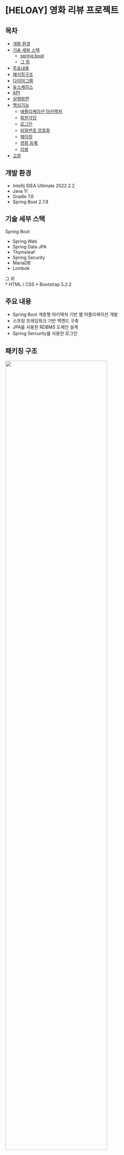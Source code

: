 # [HELOAY] 영화 리뷰 프로젝트

## 목차
- [개발 환경](#환경)
- [기술 세부 스택](#스택)
  + [spring boot](#spring)
  + [그 외](#그외)
- [주요내용](#내용)
- [패키징구조](#패키징)
- [다이어그램](#다이어)
- [유스케이스](#케이스)
- [API](#API)
- [실행화면](#실행)
- [핵심기능](#핵심)
  + [애플리케이션 아키텍처](#아키텍처)
  + [회원가입](#핵심0)
  + [로그인](#핵심1)
  + [비밀번호 암호화](#핵심2)
  + [페이징](#핵심3)
  + [영화 등록](#핵심4)
  + [리뷰](#핵심5)
- [고찰](#고찰)

## <div id="환경">개발 환경</div>

* Intellij IDEA Ultimate 2022.2.2
* Java 11
* Gradle 7.6
* Spring Boot 2.7.8

## <div id="스택">기술 세부 스택</div>

<div id="spring">Spring Boot</div>

* Spring Web
* Spring Data JPA
* Thymeleaf
* Spring Security
* MariaDB
* Lombok

<div id="그외">그 외</div>
* HTML / CSS
* Bootstrap 5.2.2

## <div id="내용">주요 내용</div>
* Spring Boot 계층형 아키텍처 기반 웹 어플리케이션 개발
* 스프링 프레임워크 기반 백엔드 구축
* JPA를 사용한  RDBMS 도메인 설계
* Spring Sercurity를 사용한 로그인

## <div id="패키징">패키징 구조</div>
<img width="80%" src="https://user-images.githubusercontent.com/106221717/219867188-714148f1-93d8-4ad1-bea1-93b8b3a22deb.PNG"/>

## <div id="다이어">ERD</div>
<img width="80%" src="https://user-images.githubusercontent.com/106221717/219865337-50b471ec-c067-4c38-89fb-6f3c993ad795.PNG"/>

## <div id="API">API 설계</div>
<img width="80%" src="https://user-images.githubusercontent.com/106221717/224544627-97492ce1-4f8c-444b-98af-17a05a30846d.jpg"/>

## <div id="케이스">유스케이스</div>
<img width="80%" src="https://user-images.githubusercontent.com/106221717/219866916-fc65538d-1b9b-4285-b9d4-1befa64a48c2.PNG"/>

## <div id="실행">실행 화면</div>
### 1. 회원가입 & 로그인, 로그아웃 
#### 1.1 회원가입
<img width="60%" src="https://user-images.githubusercontent.com/106221717/219846402-fa585685-f387-4c4e-b1ff-d3829b623795.gif"/>

#### 1.2 회원가입 정보 미기입
<img width="80%" src="https://user-images.githubusercontent.com/106221717/219846436-c7916cdb-5fe4-4b19-8f4d-85347f970cd0.gif" />

#### 1.3 로그인
<img width="80%" src="https://user-images.githubusercontent.com/106221717/219846093-8db7b889-45d2-43cf-9f98-ebf0a679bb96.gif"/>

#### 1.4 로그아웃
<img width="80%" src="https://user-images.githubusercontent.com/106221717/219866624-7d4dc976-d71a-4b31-b3c1-f8cd3a4e7962.gif" />


### 2. 영화 등록
<img width="80%" src="https://user-images.githubusercontent.com/106221717/219846715-5b4a9524-e4b1-4c49-9d7f-cb1603e6f6a9.gif"/>


### 3. 영화 수정, 삭제
#### 3.1 영화 수정
<img width="80%" src="https://user-images.githubusercontent.com/106221717/219846790-c0186a48-2461-4419-9d8f-f1dc57c043e1.gif"/>

#### 3.2 영화 삭제
<img width="80%" src="https://user-images.githubusercontent.com/106221717/219846811-c5ea14ef-71eb-4e5b-aed5-2193bdcf29a1.gif"/>


### 4. 리뷰
#### 4.1 리뷰 등록
<img width="80%" src="https://user-images.githubusercontent.com/106221717/219846838-c5041cff-2647-4d1b-b413-b17dd2f4efdf.gif"/>

#### 4.2 리뷰 삭제
<img width="80%" src="https://user-images.githubusercontent.com/106221717/219846868-31442508-7080-468e-afac-4e736f53bf71.gif"/>

### 5. 페이징 & 상세 페이지 이동
<img width="80%" src="https://user-images.githubusercontent.com/106221717/219866594-880c4d98-ae3f-4281-a0de-a5fad3d1d165.gif"/>

## <div id="핵심">핵심 기능</div>
### <div id="아키텍처">애플리케이션 아키텍처</div>
<img width="80%" src="https://user-images.githubusercontent.com/106221717/219866727-7d2b9acc-ba88-4a00-adc5-c939d086becc.PNG"/>

계층형 구조 사용
controller, web: 웹 계층
service: 비즈니스 로직, 트랜잭션 처리
repository: JPA를 직접 사용하는 계층, 엔티티 매니저 사용
domain: 엔티티가 모여 있는 계층, 모든 계층에서 사용

### <div id="핵심0">회원가입</div>
<img width="80%" src="https://user-images.githubusercontent.com/106221717/219857679-6392ed05-4fcc-4c9e-abd2-863569e29d51.PNG"/>

 ```
<div class="mb-3">
<label th:for="username">아이디</label>
<input type="text" th:field="*{username}" class="form-control" placeholder="아이디를 입력하세요" th:class="${#fields.hasErrors('username')}? 'form-control fieldError' : 'form-control'">
<p th:if = "${#fields.hasErrors('username')}" th:errors="*{username}"></p>
</div>
```
* post요청으로 들어온 데이터를 컨트롤러에서 검증하여 예외 발생시 결과를 model에 담아서 폼으로 랜더링 한다. 에러발생시 해당 클래스 `class="form-control" placeholder="아이디를 입력하세요" th:class="${#fields.hasErrors('username')}? 'form-control fieldError' : 'form-control'">`를 에러필드로 변경하고 에러 내용을 출력한다(`th:errors="*{username}"`).


### <div id="핵심1">로그인</div>
#### 로그인 전
<img width="80%" src="https://user-images.githubusercontent.com/106221717/219847960-c13f7e95-9bbb-4cc3-94f3-351f7784ff11.PNG"/>


#### 로그인(USER)
<img width="80%" src="https://user-images.githubusercontent.com/106221717/219848093-9ecc1ae0-0abf-459e-94cd-cf5fdbf91522.PNG"/>

#### 로그인(ADMIN)
<img width="80%" src="https://user-images.githubusercontent.com/106221717/219848139-c17c6f9a-4946-4bcd-8d14-76e4f3fe3a89.PNG"/>

```java
sec:authorize="hasRole('ROLE_ADMIN')" //영화 버튼
sec:authorize="isAnonymous()" //로그인, 회원가입
sec:authorize="isAuthenticated()" //로그아웃 버튼
```
* thymleaf + spring security를 사용하여 security을 고려한 뷰를 작성 isAnonymous() 로그인하지 않은 사용자에게 로그인, 회원가입 버튼 활성화 / isAuthenticated() 로그인 사용자에게 로그아웃 버튼 활성화 / hasRole('ROLE_ADMIN') ROLE_ADMIN 권한을 가진 사용자만 영화 등록 버튼이 활성화 되서 출력된다.


### <div id="핵심2">비밀번호 암호화</div>
<img width="80%" src="https://user-images.githubusercontent.com/106221717/219849008-1d971b08-7f8e-4bb6-8070-fadcfb894f5d.PNG"/>

* 스프링 시큐리티에서 지원하는 BCryptPasswordEncoder BCrypt 해싱 함수를 사용해서 패스워드를 암호화 DB 유출시에도 비밀번호 데이터를 확인하기 어렵게 생성 해준다. 

<img width="80%" src="https://user-images.githubusercontent.com/106221717/219849278-c727d193-eef9-4223-97c4-e0b8d6222179.PNG"/>


### <div id="핵심3">페이징</div>

<img width="80%" src="https://user-images.githubusercontent.com/106221717/219851541-f30e267d-e702-4df1-b004-1efd1844fa66.PNG"/>

* `http://localhost:8080/main/movie/list?page=0` 처럼 GET 방식으로 요청된 URL에서 page값을 가져오기 위해 @RequestParam(value="page", defaultValue="0") int page 매개변수 추가 page가 전달되지 않을시 디폴트 값0 이 되도록 설정

<img width="80%" src="https://user-images.githubusercontent.com/106221717/219851556-b2725e11-a3a5-4a5e-bc68-2fd26299afcf.PNG"/>

* Pageable 객체 생성시 `PageRequest.of(page, 10)`에서 page는 조회할 페이지의 번호 10은 한페이지에 보여줄 게시물의 숫자를 의미한다. 이렇게 하면 데이터 전체 조회가 아닌 한 페이지 데이터를 조회하도록 쿼리각 변경된다.

<img width="80%" src="https://user-images.githubusercontent.com/106221717/219851563-dc9e3058-5e19-4df4-bc90-ab523d6072ef.PNG"/>

* 이전 페이지가 없는 경우 "이전" 링크 비활성화(다음 페이지도 동일) 페이지 리스트를 루프 `th:each="page: ${#numbers.sequence(0, paging.totalPages-1)}` 돌면서 해당 페이지로 이동 할 수 있는 링크 생성 `th:classappend="${page == paging.number} ? 'active'" class="page-item"` 조건식이 참인 경우 클래스값을 class 속성에 추가한다.

### <div id="핵심4">영화 등록</div>
<img width="80%" src="https://user-images.githubusercontent.com/106221717/219864247-e2d2b6aa-a1db-44d2-8505-fda54aae129a.PNG"/>

<img width="80%" src="https://user-images.githubusercontent.com/106221717/219864177-ee73ad3e-3506-43df-9107-0470caaecc08.PNG"/>

* 사진 파일의 경우 UUID를 이용하여 파일 고유이름을 랜덤으로 생성하여 지정해준 뒤 MultipartFile 인터페이스를 통해 사진 파일업로드 resources\\static\\movieposters 폴더에 저장

### <div id="핵심5">리뷰</div>
#### 리뷰 등록 
<img width="80%" src="https://user-images.githubusercontent.com/106221717/219853110-75e73782-4d4d-4a2b-876c-3374d4564241.PNG"/>

* 양방향 매핑을 통해 유저아이디, 영화아이디 리뷰에 저장 할 수 있게 엔티티 구성

<img width="80%" src="https://user-images.githubusercontent.com/106221717/219854256-d7bc40ba-7a6c-4d8d-873b-8c529cbcedc3.png"/>

* 스프링시큐리티는 인증된 사용자 정보를 세션에 담아놓고 세션이 유지되는 동안 사용자 객체를 DB로 접근하는 방법 없이 바로 사용할 수 있도록 한다. SecurityContextHolder 내부의 SecurityContext에 Authentication 객체로 저장해두고 있는데 로그인 세션 정보를 애노테이션으로 간편하게 받을 수 있는 @AuthenticationPrincipal 사용하여 로그인 세션 정보를 받아와서 리뷰 테이블에 유저정보를 저장한다.

#### 리뷰 삭제
<img width="80%" src="https://user-images.githubusercontent.com/106221717/219854335-cf4f3331-5320-4943-ae02-82f4c2f42e72.png"/>

<img width="80%" src="https://user-images.githubusercontent.com/106221717/219854398-d612f3ff-8a0f-4d85-81c4-2b9083996eff.PNG"/>

<img width="80%" src="https://user-images.githubusercontent.com/106221717/219854148-cea05396-35df-4201-a651-2aeb3a6b96db.PNG"/>

* 등록과 동일하게 유저 정보를 가져와 thymleaf th:if 문법을 이용해 현재 로그인된 사용자와 댓글 작성자가 같을때만 삭제 버튼 활성화 되도록 설정


## <div id="고찰">고찰</div>
* 지금까지 강의를 통해 배운 스프링 부트, 스프링 시큐리티, 스프링 JPA, Thymleaf 등 모든 기술을 사용해보려 최대한 노력했다. 강의를 들을 때만 해도 어느 정도 이해가 되고 있다고 생각했었다 하지만 개발을 진행하며 학습과 직접 응용하는 것은 전혀 다른 문제라는 생각이 먼저 들었던 것 같다. 이것저것 기능을 추가하다 보니 계획단계에서 구상한 기능을 모두 구현하지는 못했지만 추후 Querydsl를 이용해서 검색 기능, 리스트 정렬, 게시판, AWS를 이용한 배포를 통해 프로젝트 완성도를 높일 예정이다.

* 혼자서 프로젝트를 진행하는 만큼 시간과 노력을 많이 들여도 자주 벽에 부딪히는 상황이 찾아왔다. 첫 번째로 우선순위를 정하고 계획대로 개발을 진행해야 하는데 이것저것 상황에 맞춰서 개발하다 보니 그로 인한 여러 문제가 자꾸 발생하게 되어 일정이 자꾸 밀리게 되었다. 개발 시작 전 확실한 계획수립을 통해 문제 발생을 줄이는 개발 습관을 지녀야겠다는 생각이 들었다. 두 번째는 기능 구현의 난이도가 올라갈수록 노력한 만큼 결과가 나오는 것은 만족감이 있지만 문제가 자주 발생하여 내가 과연 올바른 방향으로 개발을 진행하고 있는가에 대한 확신이 사라지고 의심하게 되었다. 실제 현직에서 경험을 쌓고, 조언과 질문을 구할 사람이 주변에 많아지게 되면 다양한 시선과 조언을 통해 의심이 확신으로 바뀌게 되어 더 빠른 성장을 할 수 있을 것이다.
